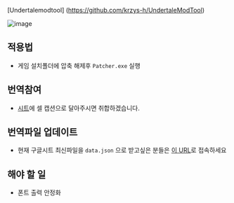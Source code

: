
 [Undertalemodtool] (https://github.com/krzys-h/UndertaleModTool)
 
![image](https://user-images.githubusercontent.com/49047211/211140923-dc7e57d7-4462-451f-b88d-28440b2fe79f.png)

## 적용법
- 게임 설치폴더에 압축 해제후 `Patcher.exe` 실행

## 번역참여 
- [시트](https://docs.google.com/spreadsheets/d/1w2JjxpPBwynLhu69edHGjCwjLX0muLK1cXzwzj8Sfrc/edit#gid=360281631)에 셀 캡션으로 달아주시면
취합하겠습니다. 

## 번역파일 업데이트
- 현재 구글시트 최신파일을 `data.json` 으로 받고싶은 분들은 [이 URL](https://script.google.com/macros/s/AKfycbzoZLc9oaBV6Lq94WZ-3sg_bX0d_yi0_O2rJVhsSYNbwdoTBfiif7WwFR6CZIjEzjLjHQ/exec)로 접속하세요

## 해야 할 일 
- 폰트 출력 안정화 
